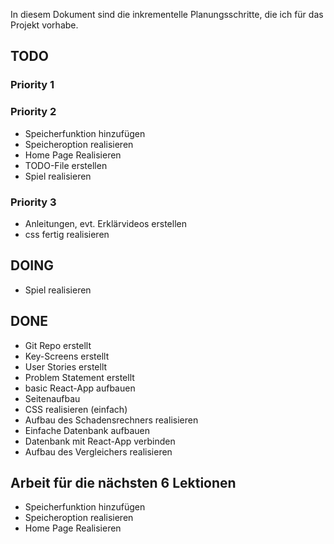 In diesem Dokument sind die inkrementelle Planungsschritte, die ich für das Projekt vorhabe.

## TODO
### Priority 1

### Priority 2
- Speicherfunktion hinzufügen
- Speicheroption realisieren
- Home Page Realisieren
- TODO-File erstellen
- Spiel realisieren
###  Priority 3
- Anleitungen, evt. Erklärvideos erstellen
- css fertig realisieren

## DOING

- Spiel realisieren

## DONE
- Git Repo erstellt 
- Key-Screens erstellt
- User Stories erstellt
- Problem Statement erstellt
- basic React-App aufbauen
- Seitenaufbau 
- CSS realisieren (einfach)
- Aufbau des Schadensrechners realisieren
- Einfache Datenbank aufbauen
- Datenbank mit React-App verbinden
- Aufbau des Vergleichers realisieren

## Arbeit für die nächsten 6 Lektionen

- Speicherfunktion hinzufügen
- Speicheroption realisieren
- Home Page Realisieren


